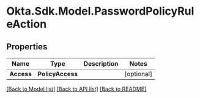 # Okta.Sdk.Model.PasswordPolicyRuleAction
## Properties

Name | Type | Description | Notes
------------ | ------------- | ------------- | -------------
**Access** | **PolicyAccess** |  | [optional] 

[[Back to Model list]](../README.md#documentation-for-models) [[Back to API list]](../README.md#documentation-for-api-endpoints) [[Back to README]](../README.md)

